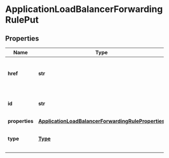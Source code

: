 # ApplicationLoadBalancerForwardingRulePut

## Properties
| Name | Type | Description | Notes |
| ------------ | ------------- | ------------- | ------------- |
| **href** | **str** | The URL to the object representation (absolute path). | [optional] [readonly]  |
| **id** | **str** | The resource&#39;s unique identifier. | [optional] [readonly]  |
| **properties** | [**ApplicationLoadBalancerForwardingRuleProperties**](ApplicationLoadBalancerForwardingRuleProperties.md) |  |  |
| **type** | [**Type**](Type.md) | The type of object that has been created. | [optional]  |


